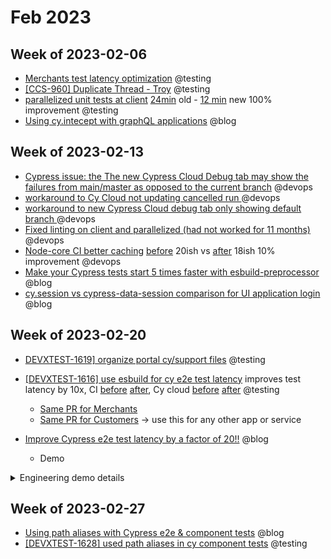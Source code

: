 # Feb 2023

## Week of 2023-02-06

- [Merchants test latency optimization](https://github.com/helloextend/client/pull/5681) @testing
- [[CCS-960] Duplicate Thread - Troy](https://github.com/helloextend/client/pull/5690) @testing
- [parallelized unit tests at client](https://github.com/helloextend/client/pull/5712) [24min](https://github.com/helloextend/client/actions/runs/4136570480) old - [12 min](https://github.com/helloextend/client/actions/runs/4145943867) new 100% improvement @testing
- [Using cy.intecept with graphQL applications](https://www.youtube.com/watch?v=Zp3YZqQY9do) @blog

## Week of 2023-02-13

- [Cypress issue: the The new Cypress Cloud Debug tab may show the failures from main/master as opposed to the current branch](https://github.com/cypress-io/cypress/issues/25783) @devops
- [workaround to Cy Cloud not updating cancelled run ](https://github.com/helloextend/gha-reusable-workflows/pull/222) @devops
- [workaround to new Cypress Cloud debug tab only showing default branch ](https://github.com/helloextend/gha-reusable-workflows/pull/223) @devops
- [Fixed linting on client and parallelized (had not worked for 11 months)](https://github.com/helloextend/client/pull/5716) @devops
- [Node-core CI better caching](https://github.com/helloextend/node-core/pull/14027) [before](https://github.com/helloextend/node-core/actions/runs/4186810557) 20ish vs [after](https://github.com/helloextend/node-core/actions/runs/4187133928) 18ish 10% improvement @devops
- [Make your Cypress tests start 5 times faster with esbuild-preprocessor](https://www.youtube.com/watch?v=Hc_3oLpayOY) @blog
- [cy.session vs cypress-data-session comparison for UI application login](https://www.youtube.com/watch?v=NT-Zjj0fQMQ) @blog

## Week of 2023-02-20

- [DEVXTEST-1619\] organize portal cy/support files](https://github.com/helloextend/client/pull/5801#top) @testing
- [[DEVXTEST-1616] use esbuild for cy e2e test latency](https://github.com/helloextend/client/pull/5770) improves test latency by 10x, CI [before](https://github.com/helloextend/client/actions/runs/4207873450) [after](https://github.com/helloextend/client/actions/runs/4235371132), Cy cloud [before](https://cloud.cypress.io/projects/r5mjf5/runs/6702/specs) [after](https://cloud.cypress.io/projects/r5mjf5/runs/6716/specs?utm_source=github) @testing
  - [Same PR for Merchants](https://github.com/helloextend/client/pull/5784)
  - [Same PR for Customers](https://github.com/helloextend/client/pull/5789) -> use this for any other app or service
  
- [Improve Cypress e2e test latency by a factor of 20!!](https://dev.to/muratkeremozcan/improve-cypress-e2e-test-latency-by-a-factor-of-20-34ce) @blog

  - Demo

<details><summary>Engineering demo details</summary>

### Problem: each e2e test takes 20 seconds to bundle before execution can start

### Solution effort 1 - leaner module and test plugin imports:

- [faker-js/faker -> @faker-js/faker/locale/en](https://github.com/helloextend/client/pull/5565) at client - still desired at node-core
- [Cy plugin & config optimization - Portal](https://github.com/helloextend/client/pull/5543), [Merchants](https://github.com/helloextend/client/pull/5651), Customers - still desired everywhere else

- [Portal perf optimization part1](https://github.com/helloextend/client/pull/5548)

- [Portal housekeeping: 1100 loc -> many files](https://github.com/helloextend/client/pull/5612)

- [Merchants test latency optimization](https://github.com/helloextend/client/pull/5681)

#### Results:

x2 gains; each e2e test takes ~10 seconds to bundle before execution can start

### Solution effort 2 - use an alternative bundler for e2e tests

- Lot's of discussion & collaboration with Cypress under issue [#25533](https://github.com/cypress-io/cypress/issues/25533#issuecomment-1438635446)
- [[DEVXTEST-1616] use esbuild for cy e2e test latency](https://github.com/helloextend/client/pull/5770)
  - [Same PR for Merchants](https://github.com/helloextend/client/pull/5784)
  - [Same PR for Customers](https://github.com/helloextend/client/pull/5789)

#### Results:

Esbuild preprocessor gives us 10x test latency improvement.

- Local developer experience (videos):

```markdown
|       | plugin optimization | esbuild-preprocessor | test latency improvement        |
| ----- | ------------------- | -------------------- | ------------------------------- |
| App A | none                | yes                  | 20sec -> 2 sec, 10x improvement |
| App B | yes                 | none                 | 20sec -> 10 sec, 2x improvement |
| App C | yes                 | yes                  | 20sec -> 1 sec, 20x improvement |
```

- CI [before](https://github.com/helloextend/client/actions/runs/4207873450) [after](https://github.com/helloextend/client/actions/runs/4235371132), Cy cloud [before](https://cloud.cypress.io/projects/r5mjf5/runs/6702/specs) [after](https://cloud.cypress.io/projects/r5mjf5/runs/6716/specs?utm_source=github)

Conservative estimate: per CI run we are saving at least 20% feedback time and cost in CI minutes.

- Time & \$ ?

  Conservative estimate: over 100k e2e workflow runs per year ([client workflows](https://github.com/helloextend/client/actions/), [node-core workflows](https://github.com/helloextend/node-core/actions))

  Over 100 days of engineering time saved per year, 1000 days of CI minutes

### What do I do now?

Choice 1: wait ~6 months and track issue [#25928](https://github.com/cypress-io/cypress/issues/25928)

![image-20230224082406304](/Users/murat/Library/Application Support/typora-user-images/image-20230224082406304.png)

Choice 2:

- Take 6 minutes to read the blog post [Improve Cypress e2e test latency by a factor of 20!!](https://dev.to/muratkeremozcan/improve-cypress-e2e-test-latency-by-a-factor-of-20-34ce)

- Copy pasta the [PR for Customers](https://github.com/helloextend/client/pull/5789) everywhere else.

  Estimate is 1 hour per app/service folder, including CI execution.

  Revert / opt out any time by commenting [out 1 line](https://github.com/helloextend/client/pull/5789/files#diff-d1336ebdd6377d5539a38b7ec507f9b1d233f24001c652e9ea267a14b122107fR20) (per deployment).

</details>

## Week of 2023-02-27

- [Using path aliases with Cypress e2e & component tests](https://www.youtube.com/watch?v=7ZBnJEa6-no) @blog
- [[DEVXTEST-1628] used path aliases in cy component tests](https://github.com/helloextend/client/pull/5823) @testing
